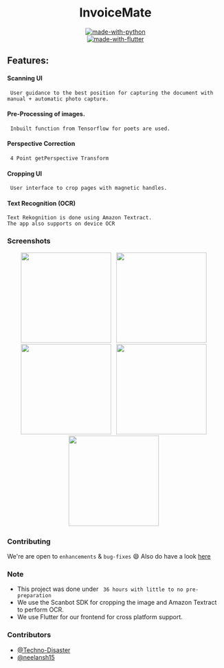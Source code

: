 <div align="center">

<h1>InvoiceMate</h1>

[![made-with-python](https://img.shields.io/badge/Made%20with-Python-ffbf00.svg)](https://www.python.org/)
<br>
[![made-with-flutter](https://img.shields.io/badge/Made%20with-Flutter-6645ff.svg)](https://www.flutter,dev/)
<br>

</div>

## Features:

#### Scanning UI
     User guidance to the best position for capturing the document with manual + automatic photo capture.
####  Pre-Processing of images.
     Inbuilt function from Tensorflow for poets are used.
#### Perspective Correction
     4 Point getPerspective Transform
#### Cropping UI
     User interface to crop pages with magnetic handles.
#### Text Recognition (OCR)
    Text Rekognition is done using Amazon Textract.
    The app also supports on device OCR
    
### Screenshots
<div align="center">
<img src="https://github.com/Techno-Disaster/Invoice/blob/master/screenshots/Screenshot_20200308-084953_InvoiceMate.png" width="210"> &nbsp;
<img src="https://github.com/Techno-Disaster/Invoice/blob/master/screenshots/Screenshot_20200308-084957_InvoiceMate.png" width="210"> &nbsp;
<img src="https://github.com/Techno-Disaster/Invoice/blob/master/screenshots/Screenshot_20200308-085007_InvoiceMate.png" width="210"> &nbsp;
<img src="https://github.com/Techno-Disaster/Invoice/blob/master/screenshots/Screenshot_20200308-103458_InvoiceMate.png" width="210"> &nbsp;
<img src="https://github.com/Techno-Disaster/InvoiceMate/blob/master/screenshots/preprocessing.png" width="210"> &nbsp;
</div>

### Contributing

 We're are open to `enhancements` & `bug-fixes` :smile: Also do have a look [here](./CONTRIBUTING.md)
 
 ### Note
- This project was done under ` 36 hours with little to no pre-preparation`
- We use the Scanbot SDK for cropping the image and Amazon Textract to perform OCR.
- We use Flutter for our frontend for cross platform support.

### Contributors

- [@Techno-Disaster](https://github.com/Techno-Disaster)
- [@neelansh15](https://github.com/neelansh15)
